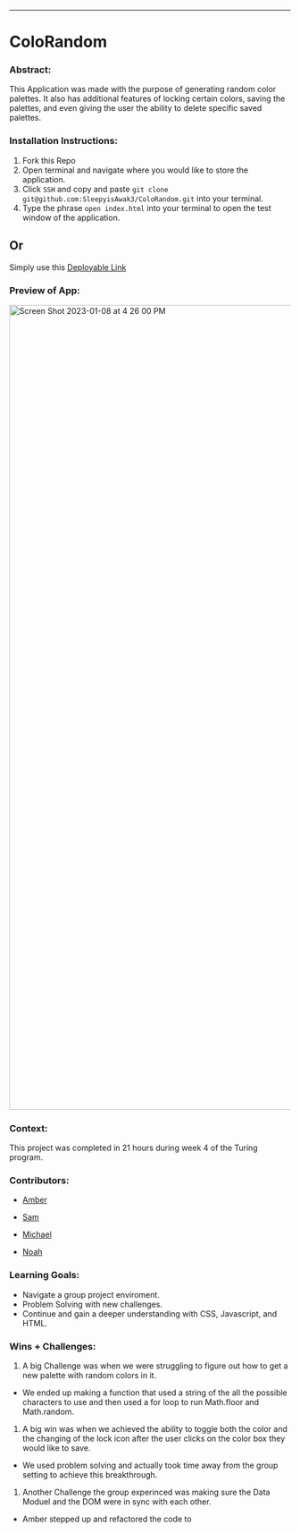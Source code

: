 ______________________________________________________  

# ColoRandom   

### Abstract:
This Application was made with the purpose of generating random color palettes. It also has additional features of locking certain colors, saving the palettes, and even giving the user the ability to delete specific saved palettes. 

### Installation Instructions:
1. Fork this Repo
1. Open terminal and navigate where you would like to store the application. 
1. Click `SSH` and copy and paste `git clone git@github.com:SleepyisAwak3/ColoRandom.git` into your terminal.
1. Type the phrase `open index.html` into your terminal to open the test window of the application.

## **Or**

Simply use this [Deployable Link](https://sleepyisawak3.github.io/ColoRandom/)

### Preview of App:

<img width="1440" alt="Screen Shot 2023-01-08 at 4 26 00 PM" src="https://user-images.githubusercontent.com/115435434/211226357-271d2483-b5a3-43c5-b403-4c6e6fac4d5e.png">

### Context:

This project was completed in 21 hours during week 4 of the Turing program.

### Contributors:

- [Amber](https://github.com/Espressogoddess)

- [Sam](https://github.com/SamanthaMcElhinney)

- [Michael](https://github.com/mrlobatoman)

- [Noah](https://github.com/SleepyisAwak3)

### Learning Goals:

- Navigate a group project enviroment.
- Problem Solving with new challenges.
- Continue and gain a deeper understanding with CSS, Javascript, and HTML. 

### Wins + Challenges:

1. A big Challenge was when we were struggling to figure out how to get a new palette with random colors in it. 
  - We ended up making a function that used a string of the all the possible characters to use and then used a for loop to run Math.floor and Math.random. 
1.  A big win was when we achieved the ability to toggle both the color and the changing of the lock icon after the user clicks on the color box they would like to save. 
  - We used problem solving and actually took time away from the group setting to achieve this breakthrough.
1. Another Challenge the group experinced was making sure the Data Moduel and the DOM were in sync with each other.
  - Amber stepped up and refactored the code to
